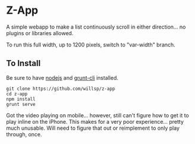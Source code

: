 # Z-App

A simple webapp to make a list continuously scroll in either direction... no plugins or libraries allowed.

To run this full width, up to 1200 pixels, switch to "var-width" branch.

## To Install

Be sure to have [nodejs][1] and [grunt-cli][2] installed.

    git clone https://github.com/willsp/z-app
    cd z-app
    npm install
    grunt serve

Got the video playing on mobile... however, still can't figure how to get it to play inline on the iPhone.
This makes for a very poor experience... pretty much unusable. Will need to figure that out or reimplement
to only play through, once.

[1]: http://nodejs.org/
[2]: http://gruntjs.com/
